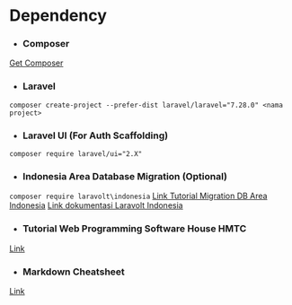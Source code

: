 # Dependency
* ### Composer
[Get Composer](https://getcomposer.org/)

* ### Laravel
```composer create-project --prefer-dist laravel/laravel="7.28.0" <nama project>```

* ### Laravel UI (For Auth Scaffolding)
```composer require laravel/ui="2.X"```

* ### Indonesia Area Database Migration (Optional)
```composer require laravolt\indonesia```
[Link Tutorial Migration DB Area Indonesia](https://www.lab-informatika.com/membuat-dependent-dropdown-di-laravel)
[Link dokumentasi Laravolt Indonesia](https://github.com/laravolt/indonesia)

* ### Tutorial Web Programming Software House HMTC
[Link](https://github.com/minons1/PelatihanSoftwareHouseHMTCITS/wiki)

* ### Markdown Cheatsheet
[Link](https://github.com/adam-p/markdown-here/wiki/Markdown-Cheatsheet)
